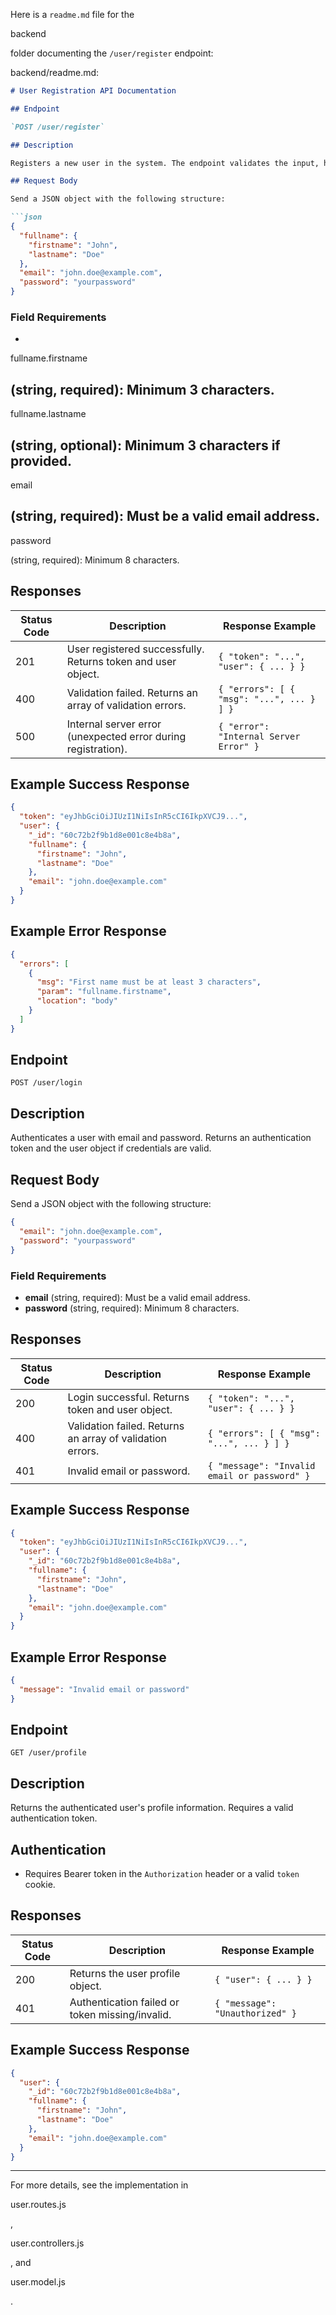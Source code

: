 Here is a `readme.md` file for the 

backend

 folder documenting the `/user/register` endpoint:

backend/readme.md:

```markdown
# User Registration API Documentation

## Endpoint

`POST /user/register`

## Description

Registers a new user in the system. The endpoint validates the input, hashes the password, creates the user, and returns an authentication token along with the user data.

## Request Body

Send a JSON object with the following structure:

```json
{
  "fullname": {
    "firstname": "John",
    "lastname": "Doe"
  },
  "email": "john.doe@example.com",
  "password": "yourpassword"
}
```

### Field Requirements

- 

fullname.firstname

 (string, required): Minimum 3 characters.
- 

fullname.lastname

 (string, optional): Minimum 3 characters if provided.
- 

email

 (string, required): Must be a valid email address.
- 

password

 (string, required): Minimum 8 characters.

## Responses

| Status Code | Description                                                                                 | Response Example                                      |
|-------------|---------------------------------------------------------------------------------------------|-------------------------------------------------------|
| 201         | User registered successfully. Returns token and user object.                                 | `{ "token": "...", "user": { ... } }`                 |
| 400         | Validation failed. Returns an array of validation errors.                                    | `{ "errors": [ { "msg": "...", ... } ] }`             |
| 500         | Internal server error (unexpected error during registration).                                | `{ "error": "Internal Server Error" }`                |

## Example Success Response

```json
{
  "token": "eyJhbGciOiJIUzI1NiIsInR5cCI6IkpXVCJ9...",
  "user": {
    "_id": "60c72b2f9b1d8e001c8e4b8a",
    "fullname": {
      "firstname": "John",
      "lastname": "Doe"
    },
    "email": "john.doe@example.com"
  }
}
```

## Example Error Response

```json
{
  "errors": [
    {
      "msg": "First name must be at least 3 characters",
      "param": "fullname.firstname",
      "location": "body"
    }
  ]
}
```


## Endpoint

`POST /user/login`

## Description

Authenticates a user with email and password. Returns an authentication token and the user object if credentials are valid.

## Request Body

Send a JSON object with the following structure:

```json
{
  "email": "john.doe@example.com",
  "password": "yourpassword"
}
```

### Field Requirements

- **email** (string, required): Must be a valid email address.
- **password** (string, required): Minimum 8 characters.

## Responses

| Status Code | Description                                                        | Response Example                                      |
|-------------|--------------------------------------------------------------------|-------------------------------------------------------|
| 200         | Login successful. Returns token and user object.                   | `{ "token": "...", "user": { ... } }`                 |
| 400         | Validation failed. Returns an array of validation errors.          | `{ "errors": [ { "msg": "...", ... } ] }`             |
| 401         | Invalid email or password.                                         | `{ "message": "Invalid email or password" }`          |

## Example Success Response

```json
{
  "token": "eyJhbGciOiJIUzI1NiIsInR5cCI6IkpXVCJ9...",
  "user": {
    "_id": "60c72b2f9b1d8e001c8e4b8a",
    "fullname": {
      "firstname": "John",
      "lastname": "Doe"
    },
    "email": "john.doe@example.com"
  }
}
```

## Example Error Response

```json
{
  "message": "Invalid email or password"
}
```

## Endpoint

`GET /user/profile`

## Description

Returns the authenticated user's profile information. Requires a valid authentication token.

## Authentication

- Requires Bearer token in the `Authorization` header or a valid `token` cookie.

## Responses

| Status Code | Description                                  | Response Example                                      |
|-------------|----------------------------------------------|-------------------------------------------------------|
| 200         | Returns the user profile object.             | `{ "user": { ... } }`                                 |
| 401         | Authentication failed or token missing/invalid. | `{ "message": "Unauthorized" }`                    |

## Example Success Response

```json
{
  "user": {
    "_id": "60c72b2f9b1d8e001c8e4b8a",
    "fullname": {
      "firstname": "John",
      "lastname": "Doe"
    },
    "email": "john.doe@example.com"
  }
}
```

---

For more details, see the implementation in 

user.routes.js

, 

user.controllers.js

, and 

user.model.js

.

